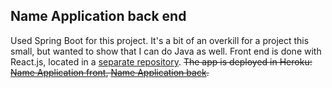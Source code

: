 ## Name Application back end

Used Spring Boot for this project. It's a bit of an overkill for a project this small, but wanted to show that I can do Java as well. Front end is done with React.js, located in a [separate repository](https://github.com/Paul-Matt/namesapp_front).
~~The app is deployed in Heroku: [Name Application front](https://names-application.herokuapp.com/), [Name Application back](https://namesapp-backend.herokuapp.com/names).~~
